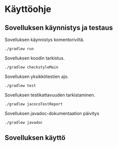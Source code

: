 # Käyttöohje

## Sovelluksen käynnistys ja testaus

Sovelluksen käynnistys komentoriviltä.

    ./gradlew run

Sovelluksen koodin tarkistus.

    ./gradlew checkstyleMain

Sovelluksen yksikkötestien ajo.

    ./gradlew test

Sovelluksen testikattavuuden tarkistaminen.

    ./gradlew jacocoTestReport

Sovelluksen javadoc-dokumentaation päivitys

    ./gradlew javadoc

## Sovelluksen käyttö